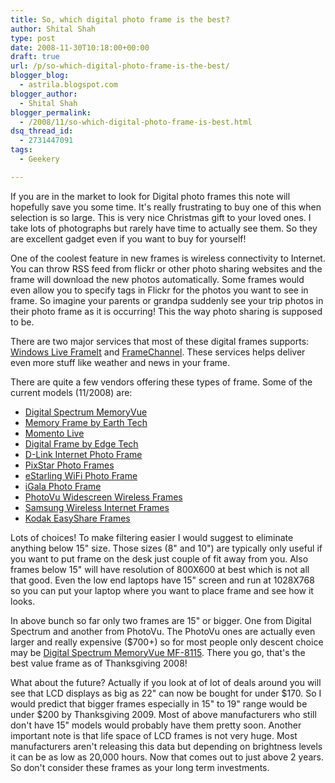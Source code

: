 ```yaml
---
title: So, which digital photo frame is the best?
author: Shital Shah
type: post
date: 2008-11-30T10:18:00+00:00
draft: true
url: /p/so-which-digital-photo-frame-is-the-best/
blogger_blog:
  - astrila.blogspot.com
blogger_author:
  - Shital Shah
blogger_permalink:
  - /2008/11/so-which-digital-photo-frame-is-best.html
dsq_thread_id:
  - 2731447091
tags:
  - Geekery

---
```

If you are in the market to look for Digital photo frames this note will hopefully save you some time. It's really frustrating to buy one of this when selection is so large. This is very nice Christmas gift to your loved ones. I take lots of photographs but rarely have time to actually see them. So they are excellent gadget even if you want to buy for yourself!

One of the coolest feature in new frames is wireless connectivity to Internet. You can throw RSS feed from flickr or other photo sharing websites and the frame will download the new photos automatically. Some frames would even allow you to specify tags in Flickr for the photos you want to see in frame. So imagine your parents or grandpa suddenly see your trip photos in their photo frame as it is occurring! This the way photo sharing is supposed to be.

There are two major services that most of these digital frames supports: [Windows Live FrameIt][1] and [FrameChannel][2]. These services helps deliver even more stuff like weather and news in your frame.

There are quite a few vendors offering these types of frame. Some of the current models (11/2008) are:

  * [Digital Spectrum MemoryVue][3]
  * [Memory Frame by Earth Tech][4]
  * [Momento Live][5]
  * [Digital Frame by Edge Tech][6]
  * [D-Link Internet Photo Frame][7]
  * [PixStar Photo Frames][8]
  * [eStarling WiFi Photo Frame][9]
  * [iGala Photo Frame][10]
  * [PhotoVu Widescreen Wireless Frames][11]
  * [Samsung Wireless Internet Frames][12]
  * [Kodak EasyShare Frames][13]

Lots of choices! To make filtering easier I would suggest to eliminate anything below 15" size. Those sizes (8" and 10") are typically only useful if you want to put frame on the desk just couple of fit away from you. Also frames below 15" will have resolution of 800X600 at best which is not all that good. Even the low end laptops have 15" screen and run at 1028X768 so you can put your laptop where you want to place frame and see how it looks.

In above bunch so far only two frames are 15" or bigger. One from Digital Spectrum and another from PhotoVu. The PhotoVu ones are actually even larger and really expensive ($700+) so for most people only descent choice may be [Digital Spectrum MemoryVue MF-8115][3]. There you go, that's the best value frame as of Thanksgiving 2008!

What about the future? Actually if you look at of lot of deals around you will see that LCD displays as big as 22" can now be bought for under $170. So I would predict that bigger frames especially in 15" to 19" range would be under $200 by Thanksgiving 2009. Most of above manufacturers who still don't have 15" models would probably have them pretty soon. Another important note is that life space of LCD frames is not very huge. Most manufacturers aren't releasing this data but depending on brightness levels it can be as low as 20,000 hours. Now that comes out to just above 2 years. So don't consider these frames as your long term investments.

 [1]: http://frameit.live.com/
 [2]: http://www.framechannel.com/
 [3]: http://www.bhphotovideo.com/c/product/490897-REG/Digital_Spectrum_U_40118_MemoryVue_MF_8115_15_Premium.html
 [4]: http://www.earthtechproducts.com/p2569.html
 [5]: http://www.momentolive.com/Tech.aspx
 [6]: http://www.edgetechcorp.com/accessories/12-digital-photo-frame.asp
 [7]: http://www.amazon.com/D-Link-DSM-210-Internet-Photo-Frame/dp/B0014B8GR8
 [8]: http://www.pix-star.com/product/language/GB
 [9]: http://www.estarling.com/
 [10]: http://www.i-gala.com/product
 [11]: http://www.photovu.com/digital-frames
 [12]: http://www.amazon.com/Samsung-SPF-105V-10-Inch-Wireless-Internet/dp/B001GXRWCE/ref=wl_it_dp?ie=UTF8&coliid=I3RC50455WHXTJ&colid=29A7YSXW6L4G7
 [13]: http://www.amazon.com/Kodak-EasyShare-W1020-10-Inch-Wireless/dp/B0016NOTOI/ref=wl_it_dp?ie=UTF8&coliid=IY8LFHFUZVOR7&colid=29A7YSXW6L4G7
